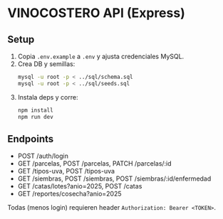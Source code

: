 # VINOCOSTERO API (Express)

## Setup
1. Copia `.env.example` a `.env` y ajusta credenciales MySQL.
2. Crea DB y semillas:
   ```bash
   mysql -u root -p < ../sql/schema.sql
   mysql -u root -p < ../sql/seeds.sql
   ```
3. Instala deps y corre:
   ```bash
   npm install
   npm run dev
   ```

## Endpoints
- POST /auth/login
- GET /parcelas, POST /parcelas, PATCH /parcelas/:id
- GET /tipos-uva, POST /tipos-uva
- GET /siembras, POST /siembras, POST /siembras/:id/enfermedad
- GET /catas/lotes?anio=2025, POST /catas
- GET /reportes/cosecha?anio=2025

Todas (menos login) requieren header `Authorization: Bearer <TOKEN>`.

